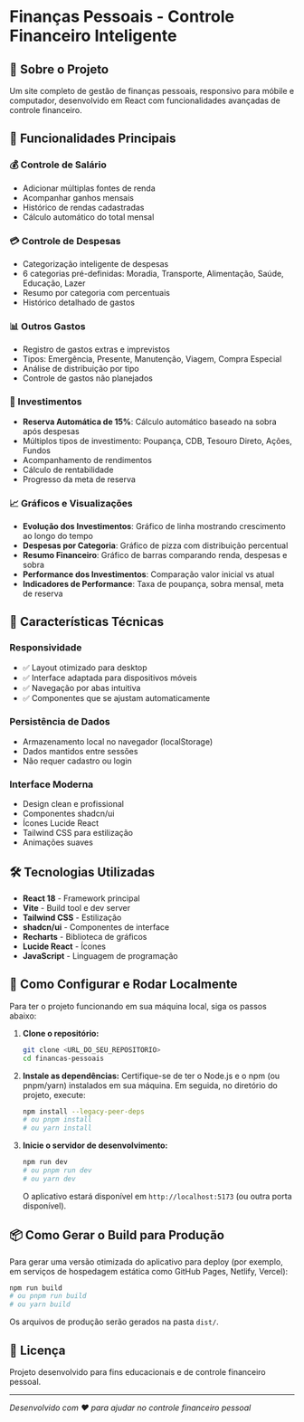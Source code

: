 # Finanças Pessoais - Controle Financeiro Inteligente

## 🎯 Sobre o Projeto

Um site completo de gestão de finanças pessoais, responsivo para móbile e computador, desenvolvido em React com funcionalidades avançadas de controle financeiro.

## 🚀 Funcionalidades Principais

### 💰 Controle de Salário
- Adicionar múltiplas fontes de renda
- Acompanhar ganhos mensais
- Histórico de rendas cadastradas
- Cálculo automático do total mensal

### 💳 Controle de Despesas
- Categorização inteligente de despesas
- 6 categorias pré-definidas: Moradia, Transporte, Alimentação, Saúde, Educação, Lazer
- Resumo por categoria com percentuais
- Histórico detalhado de gastos

### 📊 Outros Gastos
- Registro de gastos extras e imprevistos
- Tipos: Emergência, Presente, Manutenção, Viagem, Compra Especial
- Análise de distribuição por tipo
- Controle de gastos não planejados

### 🏦 Investimentos
- **Reserva Automática de 15%**: Cálculo automático baseado na sobra após despesas
- Múltiplos tipos de investimento: Poupança, CDB, Tesouro Direto, Ações, Fundos
- Acompanhamento de rendimentos
- Cálculo de rentabilidade
- Progresso da meta de reserva

### 📈 Gráficos e Visualizações
- **Evolução dos Investimentos**: Gráfico de linha mostrando crescimento ao longo do tempo
- **Despesas por Categoria**: Gráfico de pizza com distribuição percentual
- **Resumo Financeiro**: Gráfico de barras comparando renda, despesas e sobra
- **Performance dos Investimentos**: Comparação valor inicial vs atual
- **Indicadores de Performance**: Taxa de poupança, sobra mensal, meta de reserva

## 🎨 Características Técnicas

### Responsividade
- ✅ Layout otimizado para desktop
- ✅ Interface adaptada para dispositivos móveis
- ✅ Navegação por abas intuitiva
- ✅ Componentes que se ajustam automaticamente

### Persistência de Dados
- Armazenamento local no navegador (localStorage)
- Dados mantidos entre sessões
- Não requer cadastro ou login

### Interface Moderna
- Design clean e profissional
- Componentes shadcn/ui
- Ícones Lucide React
- Tailwind CSS para estilização
- Animações suaves

## 🛠️ Tecnologias Utilizadas

- **React 18** - Framework principal
- **Vite** - Build tool e dev server
- **Tailwind CSS** - Estilização
- **shadcn/ui** - Componentes de interface
- **Recharts** - Biblioteca de gráficos
- **Lucide React** - Ícones
- **JavaScript** - Linguagem de programação

## 🚀 Como Configurar e Rodar Localmente

Para ter o projeto funcionando em sua máquina local, siga os passos abaixo:

1.  **Clone o repositório:**
    ```bash
    git clone <URL_DO_SEU_REPOSITORIO>
    cd financas-pessoais
    ```

2.  **Instale as dependências:**
    Certifique-se de ter o Node.js e o npm (ou pnpm/yarn) instalados em sua máquina. Em seguida, no diretório do projeto, execute:
    ```bash
    npm install --legacy-peer-deps
    # ou pnpm install
    # ou yarn install
    ```

3.  **Inicie o servidor de desenvolvimento:**
    ```bash
    npm run dev
    # ou pnpm run dev
    # ou yarn dev
    ```
    O aplicativo estará disponível em `http://localhost:5173` (ou outra porta disponível).

## 📦 Como Gerar o Build para Produção

Para gerar uma versão otimizada do aplicativo para deploy (por exemplo, em serviços de hospedagem estática como GitHub Pages, Netlify, Vercel):

```bash
npm run build
# ou pnpm run build
# ou yarn build
```

Os arquivos de produção serão gerados na pasta `dist/`.

## 📄 Licença

Projeto desenvolvido para fins educacionais e de controle financeiro pessoal.

---

*Desenvolvido com ❤️ para ajudar no controle financeiro pessoal*

